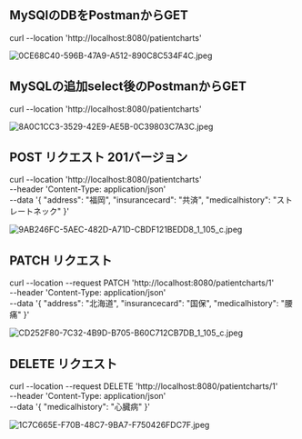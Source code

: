 ## MySQlのDBをPostmanからGET


curl --location 'http://localhost:8080/patientcharts'



![0CE68C40-596B-47A9-A512-890C8C534F4C.jpeg](..%2F..%2FPictures%2F%E5%86%99%E7%9C%9F%E3%83%A9%E3%82%A4%E3%83%96%E3%83%A9%E3%83%AA.photoslibrary%2Foriginals%2F0%2F0CE68C40-596B-47A9-A512-890C8C534F4C.jpeg)


## MySQLの追加select後のPostmanからGET


curl --location 'http://localhost:8080/patientcharts'



![8A0C1CC3-3529-42E9-AE5B-0C39803C7A3C.jpeg](..%2F..%2FPictures%2F%E5%86%99%E7%9C%9F%E3%83%A9%E3%82%A4%E3%83%96%E3%83%A9%E3%83%AA.photoslibrary%2Foriginals%2F8%2F8A0C1CC3-3529-42E9-AE5B-0C39803C7A3C.jpeg)


## POST リクエスト  201バージョン

curl --location 'http://localhost:8080/patientcharts' \
--header 'Content-Type: application/json' \
--data '{
"address": "福岡",
"insurancecard": "共済",
"medicalhistory": "ストレートネック"
}'

![9AB246FC-5AEC-482D-A71D-CBDF121BEDD8_1_105_c.jpeg](..%2F..%2FPictures%2F%E5%86%99%E7%9C%9F%E3%83%A9%E3%82%A4%E3%83%96%E3%83%A9%E3%83%AA.photoslibrary%2Fresources%2Fderivatives%2F9%2F9AB246FC-5AEC-482D-A71D-CBDF121BEDD8_1_105_c.jpeg)


## PATCH リクエスト

curl --location --request PATCH 'http://localhost:8080/patientcharts/1' \
--header 'Content-Type: application/json' \
--data '{
"address": "北海道",
"insurancecard": "国保",
"medicalhistory": "腰痛"
}'


![CD252F80-7C32-4B9D-B705-B60C712CB7DB_1_105_c.jpeg](..%2F..%2FPictures%2F%E5%86%99%E7%9C%9F%E3%83%A9%E3%82%A4%E3%83%96%E3%83%A9%E3%83%AA.photoslibrary%2Fresources%2Fderivatives%2FC%2FCD252F80-7C32-4B9D-B705-B60C712CB7DB_1_105_c.jpeg)


## DELETE リクエスト

curl --location --request DELETE 'http://localhost:8080/patientcharts/1' \
--header 'Content-Type: application/json' \
--data '{
"medicalhistory": "心臓病"
}'


![1C7C665E-F70B-48C7-9BA7-F750426FDC7F.jpeg](..%2F..%2FPictures%2F%E5%86%99%E7%9C%9F%E3%83%A9%E3%82%A4%E3%83%96%E3%83%A9%E3%83%AA.photoslibrary%2Foriginals%2F1%2F1C7C665E-F70B-48C7-9BA7-F750426FDC7F.jpeg)





